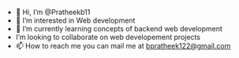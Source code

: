- 👋 Hi, I’m @Pratheekb11
- 👀 I’m interested in Web development 
- 🌱 I’m currently learning concepts of backend  web development
- I’m looking to collaborate on web developement projects
- 📫 How to reach me you can mail me at bpratheek122@gmail.com

<!---
Pratheekb11/Pratheekb11 is a ✨ special ✨ repository because its `README.md` (this file) appears on your GitHub profile.
You can click the Preview link to take a look at your changes.
--->
